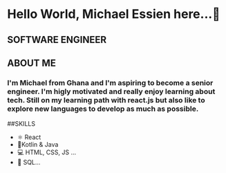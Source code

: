# Hello World, Michael Essien here...👋

## SOFTWARE ENGINEER

## ABOUT ME
### I'm Michael from Ghana and I'm aspiring to become a senior engineer. I'm higly motivated and really enjoy learning about tech. Still on my learning path with react.js but also like to explore new languages to develop as much as possible. 

##SKILLS
* ⚛️ React
* 📱Kotlin & Java
* 💻 HTML, CSS, JS ...
* 💾 SQL...

